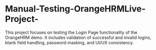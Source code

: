 # Manual-Testing-OrangeHRMLive-Project-
This project focuses on testing the Login Page functionality of the OrangeHRM demo. It includes validation of successful and invalid logins, blank field handling, password masking, and UI/UX consistency.
